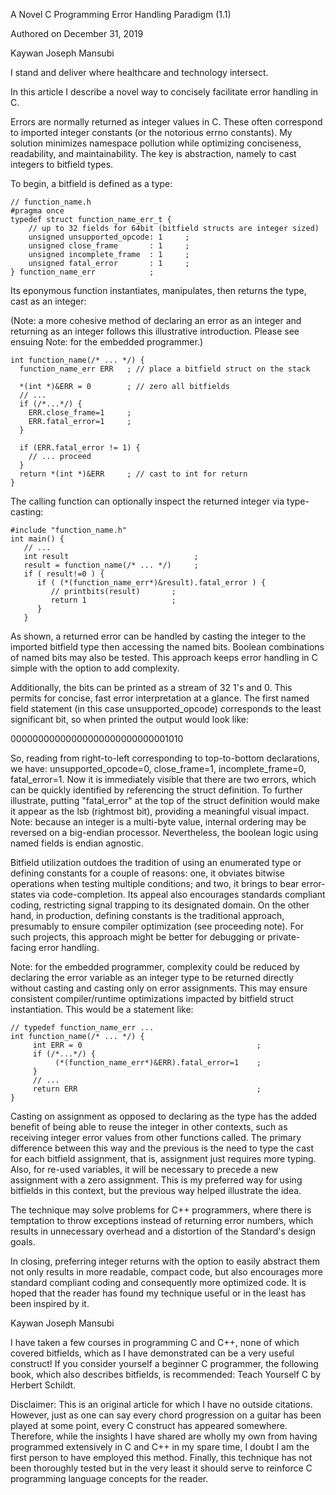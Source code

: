 A Novel C Programming Error Handling Paradigm (1.1)

Authored on December 31, 2019

Kaywan Joseph Mansubi

I stand and deliver where healthcare and technology intersect.

In this article I describe a novel way to concisely facilitate error handling in C.

Errors are normally returned as integer values in C. These often correspond to imported integer constants (or the notorious errno constants). My solution minimizes namespace pollution while optimizing conciseness, readability, and maintainability. The key is abstraction, namely to cast integers to bitfield types.

To begin, a bitfield is defined as a type:
```
// function_name.h
#pragma once
typedef struct function_name_err_t {
    // up to 32 fields for 64bit (bitfield structs are integer sized)
    unsigned unsupported_opcode: 1     ;
    unsigned close_frame       : 1     ;
    unsigned incomplete_frame  : 1     ;
    unsigned fatal_error       : 1     ;
} function_name_err            ;
```
Its eponymous function instantiates, manipulates, then returns the type, cast as an integer:

(Note: a more cohesive method of declaring an error as an integer and returning as an integer follows this illustrative introduction. Please see ensuing Note: for the embedded programmer.)

```
int function_name(/* ... */) {
  function_name_err ERR   ; // place a bitfield struct on the stack
  
  *(int *)&ERR = 0        ; // zero all bitfields
  // ...
  if (/*...*/) {
    ERR.close_frame=1     ;
    ERR.fatal_error=1     ;
  }
              
  if (ERR.fatal_error != 1) {
    // ... proceed
  }
  return *(int *)&ERR     ; // cast to int for return       
}
```
The calling function can optionally inspect the returned integer via type-casting:

```
#include "function_name.h"
int main() {
   // ...
   int result                            ;
   result = function_name(/* ... */)     ;
   if ( result!=0 ) {
      if ( (*(function_name_err*)&result).fatal_error ) {
         // printbits(result)       ;
         return 1                   ;
      } 
   }
```

As shown, a returned error can be handled by casting the integer to the imported bitfield type then accessing the named bits. Boolean combinations of named bits may also be tested. This approach keeps error handling in C simple with the option to add complexity.

Additionally, the bits can be printed as a stream of 32 1's and 0. This permits for concise, fast error interpretation at a glance. The first named field statement (in this case unsupported_opcode) corresponds to the least significant bit, so when printed the output would look like:

00000000000000000000000000001010

So, reading from right-to-left corresponding to top-to-bottom declarations, we have: unsupported_opcode=0, close_frame=1, incomplete_frame=0, fatal_error=1. Now it is immediately visible that there are two errors, which can be quickly identified by referencing the struct definition. To further illustrate, putting "fatal_error" at the top of the struct definition would make it appear as the lsb (rightmost bit), providing a meaningful visual impact. Note: because an integer is a multi-byte value, internal ordering may be reversed on a big-endian processor. Nevertheless, the boolean logic using named fields is endian agnostic.

Bitfield utilization outdoes the tradition of using an enumerated type or defining constants for a couple of reasons: one, it obviates bitwise operations when testing multiple conditions; and two, it brings to bear error-states via code-completion. Its appeal also encourages standards compliant coding, restricting signal trapping to its designated domain. On the other hand, in production, defining constants is the traditional approach, presumably to ensure compiler optimization (see proceeding note). For such projects, this approach might be better for debugging or private-facing error handling.

Note: for the embedded programmer, complexity could be reduced by declaring the error variable as an integer type to be returned directly without casting and casting only on error assignments. This may ensure consistent compiler/runtime optimizations impacted by bitfield struct instantiation. This would be a statement like:

```
// typedef function_name_err ...
int function_name(/* ... */) {
     int ERR = 0                                       ;
     if (/*...*/) {
          (*(function_name_err*)&ERR).fatal_error=1    ;
     }
     // ...
     return ERR                                        ;
}
```

Casting on assignment as opposed to declaring as the type has the added benefit of being able to reuse the integer in other contexts, such as receiving integer error values from other functions called. The primary difference between this way and the previous is the need to type the cast for each bitfield assignment, that is, assignment just requires more typing. Also, for re-used variables, it will be necessary to precede a new assignment with a zero assignment. This is my preferred way for using bitfields in this context, but the previous way helped illustrate the idea.

The technique may solve problems for C++ programmers, where there is temptation to throw exceptions instead of returning error numbers, which results in unnecessary overhead and a distortion of the Standard's design goals.

In closing, preferring integer returns with the option to easily abstract them not only results in more readable, compact code, but also encourages more standard compliant coding and consequently more optimized code. It is hoped that the reader has found my technique useful or in the least has been inspired by it.



Kaywan Joseph Mansubi



I have taken a few courses in programming C and C++, none of which covered bitfields, which as I have demonstrated can be a very useful construct! If you consider yourself a beginner C programmer, the following book, which also describes bitfields, is recommended: Teach Yourself C by Herbert Schildt.

Disclaimer: This is an original article for which I have no outside citations. However, just as one can say every chord progression on a guitar has been played at some point, every C construct has appeared somewhere. Therefore, while the insights I have shared are wholly my own from having programmed extensively in C and C++ in my spare time, I doubt I am the first person to have employed this method. Finally, this technique has not been thoroughly tested but in the very least it should serve to reinforce C programming language concepts for the reader.
